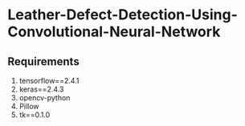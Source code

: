 # Leather-Defect-Detection-Using-Convolutional-Neural-Network

## Requirements
1. tensorflow==2.4.1
2. keras==2.4.3
3. opencv-python
4. Pillow
5. tk==0.1.0

